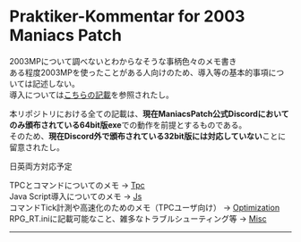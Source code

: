 # Praktiker-Kommentar for 2003 Maniacs Patch
2003MPについて調べないとわからなそうな事柄色々のメモ書き  
ある程度2003MPを使ったことがある人向けのため、導入等の基本的事項については記述しない。  
導入については[こちらの記載](https://wikiwiki.jp/viprpg-dev/2003/%E6%8B%A1%E5%BC%B5%E3%83%91%E3%83%83%E3%83%81)を参照されたし。  
  
本リポジトリにおける全ての記載は、**現在ManiacsPatch公式Discordにおいてのみ頒布されている64bit版exe**での動作を前提とするものである。  
そのため、**現在Discord外で頒布されている32bit版には対応していない**ことに留意されたし。  
    
日英両方対応予定  
  
TPCとコマンドについてのメモ -> [Tpc](/Tpc)  
Java Script導入についてのメモ -> [Js](/Js)  
コマンドTick計測や高速化のためのメモ（TPCユーザ向け） -> [Optimization](/Optimization)  
RPG_RT.iniに記載可能なこと、雑多なトラブルシューティング等 -> [Misc](/Misc)  

-----------------------------

